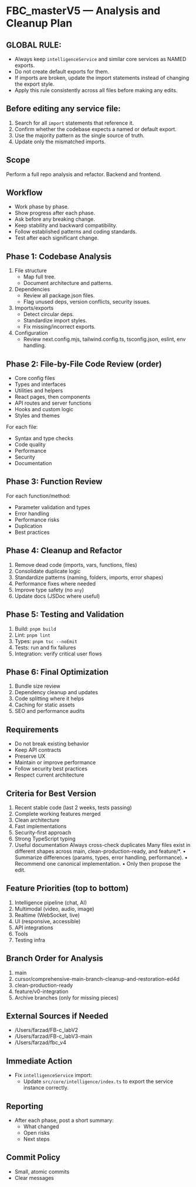 # FBC_masterV5 — Analysis and Cleanup Plan

## GLOBAL RULE:
- Always keep `intelligenceService` and similar core services as NAMED exports.
- Do not create default exports for them.
- If imports are broken, update the import statements instead of changing the export style.
- Apply this rule consistently across all files before making any edits.


## Before editing any service file:

1. Search for all `import` statements that reference it.
2. Confirm whether the codebase expects a named or default export.
3. Use the majority pattern as the single source of truth.
4. Update only the mismatched imports.

## Scope
Perform a full repo analysis and refactor. Backend and frontend.

## Workflow
- Work phase by phase.
- Show progress after each phase.
- Ask before any breaking change.
- Keep stability and backward compatibility.
- Follow established patterns and coding standards.
- Test after each significant change.

## Phase 1: Codebase Analysis
1. File structure
   - Map full tree.
   - Document architecture and patterns.
2. Dependencies
   - Review all package.json files.
   - Flag unused deps, version conflicts, security issues.
3. Imports/exports
   - Detect circular deps.
   - Standardize import styles.
   - Fix missing/incorrect exports.
4. Configuration
   - Review next.config.mjs, tailwind.config.ts, tsconfig.json, eslint, env handling.

## Phase 2: File-by-File Code Review (order)
- Core config files
- Types and interfaces
- Utilities and helpers
- React pages, then components
- API routes and server functions
- Hooks and custom logic
- Styles and themes

For each file:
- Syntax and type checks
- Code quality
- Performance
- Security
- Documentation

## Phase 3: Function Review
For each function/method:
- Parameter validation and types
- Error handling
- Performance risks
- Duplication
- Best practices

## Phase 4: Cleanup and Refactor
1. Remove dead code (imports, vars, functions, files)
2. Consolidate duplicate logic
3. Standardize patterns (naming, folders, imports, error shapes)
4. Performance fixes where needed
5. Improve type safety (no `any`)
6. Update docs (JSDoc where useful)

## Phase 5: Testing and Validation
1. Build: `pnpm build`
2. Lint: `pnpm lint`
3. Types: `pnpm tsc --noEmit`
4. Tests: run and fix failures
5. Integration: verify critical user flows

## Phase 6: Final Optimization
1. Bundle size review
2. Dependency cleanup and updates
3. Code splitting where it helps
4. Caching for static assets
5. SEO and performance audits

## Requirements
- Do not break existing behavior
- Keep API contracts
- Preserve UX
- Maintain or improve performance
- Follow security best practices
- Respect current architecture

## Criteria for Best Version
1. Recent stable code (last 2 weeks, tests passing)
2. Complete working features merged
3. Clean architecture
4. Fast implementations
5. Security-first approach
6. Strong TypeScript typing
7. Useful documentation
Always cross-check duplicates
Many files exist in different shapes across main, clean-production-ready, and feature/*. 
	•	Summarize differences (params, types, error handling, performance).
	•	Recommend one canonical implementation.
	•	Only then propose the edit.

## Feature Priorities (top to bottom)
1. Intelligence pipeline (chat, AI)
2. Multimodal (video, audio, image)
3. Realtime (WebSocket, live)
4. UI (responsive, accessible)
5. API integrations
6. Tools
7. Testing infra

## Branch Order for Analysis
1. main
2. cursor/comprehensive-main-branch-cleanup-and-restoration-ed4d
3. clean-production-ready
4. feature/v0-integration
5. Archive branches (only for missing pieces)

## External Sources if Needed
- /Users/farzad/FB-c_labV2
- /Users/farzad/FB-c_labV3-main
- /Users/farzad/fbc_v4

## Immediate Action
- Fix `intelligenceService` import:
  - Update `src/core/intelligence/index.ts` to export the service instance correctly.

## Reporting
- After each phase, post a short summary:
  - What changed
  - Open risks
  - Next steps

## Commit Policy
- Small, atomic commits
- Clear messages





